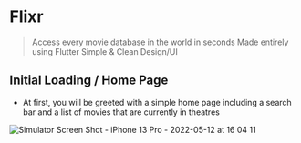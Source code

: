# Flixr
> Access every movie database in the world in seconds
> Made entirely using Flutter
> Simple & Clean Design/UI

## Initial Loading / Home Page
- At first, you will be greeted with a simple home page including a search bar and a list of movies that are currently in theatres

![Simulator Screen Shot - iPhone 13 Pro - 2022-05-12 at 16 04 11](https://user-images.githubusercontent.com/70736942/168245835-c87b9522-5609-4aeb-9c42-4bfc3b2af814.png)
